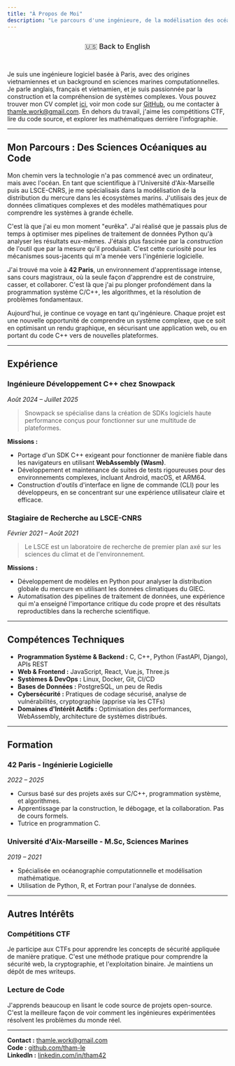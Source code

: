 ```yaml
---
title: "À Propos de Moi"
description: "Le parcours d'une ingénieure, de la modélisation des océans à la construction de systèmes bas niveau."
---
```


<div class="language-toggle">
    <a href="/about/" class="language-btn">🇺🇸 Back to English</a>
</div>

Je suis une ingénieure logiciel basée à Paris, avec des origines vietnamiennes et un background en sciences marines computationnelles. Je parle anglais, français et vietnamien, et je suis passionnée par la construction et la compréhension de systèmes complexes. Vous pouvez trouver mon CV complet [ici](/thamle_resume.pdf), voir mon code sur [GitHub](https://github.com/tham-le), ou me contacter à [thamle.work@gmail.com](mailto:thamle.work@gmail.com). En dehors du travail, j'aime les compétitions CTF, lire du code source, et explorer les mathématiques derrière l'infographie.

---

## Mon Parcours : Des Sciences Océaniques au Code

Mon chemin vers la technologie n'a pas commencé avec un ordinateur, mais avec l'océan. En tant que scientifique à l'Université d'Aix-Marseille puis au LSCE-CNRS, je me spécialisais dans la modélisation de la distribution du mercure dans les écosystèmes marins. J'utilisais des jeux de données climatiques complexes et des modèles mathématiques pour comprendre les systèmes à grande échelle.

C'est là que j'ai eu mon moment "eurêka". J'ai réalisé que je passais plus de temps à optimiser mes pipelines de traitement de données Python qu'à analyser les résultats eux-mêmes. J'étais plus fascinée par la *construction* de l'outil que par la mesure qu'il produisait. C'est cette curiosité pour les mécanismes sous-jacents qui m'a menée vers l'ingénierie logicielle.

J'ai trouvé ma voie à **42 Paris**, un environnement d'apprentissage intense, sans cours magistraux, où la seule façon d'apprendre est de construire, casser, et collaborer. C'est là que j'ai pu plonger profondément dans la programmation système C/C++, les algorithmes, et la résolution de problèmes fondamentaux.

Aujourd'hui, je continue ce voyage en tant qu'ingénieure. Chaque projet est une nouvelle opportunité de comprendre un système complexe, que ce soit en optimisant un rendu graphique, en sécurisant une application web, ou en portant du code C++ vers de nouvelles plateformes.

---

## Expérience

### **Ingénieure Développement C++ chez Snowpack** 
*Août 2024 – Juillet 2025*

> Snowpack se spécialise dans la création de SDKs logiciels haute performance conçus pour fonctionner sur une multitude de plateformes.

**Missions :**

*   Portage d'un SDK C++ exigeant pour fonctionner de manière fiable dans les navigateurs en utilisant **WebAssembly (Wasm)**.
*   Développement et maintenance de suites de tests rigoureuses pour des environnements complexes, incluant Android, macOS, et ARM64.
*   Construction d'outils d'interface en ligne de commande (CLI) pour les développeurs, en se concentrant sur une expérience utilisateur claire et efficace.

### **Stagiaire de Recherche au LSCE-CNRS**
*Février 2021 – Août 2021*

> Le LSCE est un laboratoire de recherche de premier plan axé sur les sciences du climat et de l'environnement.

**Missions :**

*   Développement de modèles en Python pour analyser la distribution globale du mercure en utilisant les données climatiques du GIEC.
*   Automatisation des pipelines de traitement de données, une expérience qui m'a enseigné l'importance critique du code propre et des résultats reproductibles dans la recherche scientifique.

---

## Compétences Techniques

*   **Programmation Système & Backend :** C, C++, Python (FastAPI, Django), APIs REST
*   **Web & Frontend :** JavaScript, React, Vue.js, Three.js
*   **Systèmes & DevOps :** Linux, Docker, Git, CI/CD
*   **Bases de Données :** PostgreSQL, un peu de Redis
*   **Cybersécurité :** Pratiques de codage sécurisé, analyse de vulnérabilités, cryptographie (apprise via les CTFs)
*   **Domaines d'Intérêt Actifs :** Optimisation des performances, WebAssembly, architecture de systèmes distribués.

---

## Formation

### **42 Paris - Ingénierie Logicielle**
*2022 – 2025*
- Cursus basé sur des projets axés sur C/C++, programmation système, et algorithmes.
- Apprentissage par la construction, le débogage, et la collaboration. Pas de cours formels.
- Tutrice en programmation C.

### **Université d'Aix-Marseille - M.Sc, Sciences Marines**
*2019 – 2021*
- Spécialisée en océanographie computationnelle et modélisation mathématique.
- Utilisation de Python, R, et Fortran pour l'analyse de données.

---

## Autres Intérêts

### **Compétitions CTF**
Je participe aux CTFs pour apprendre les concepts de sécurité appliquée de manière pratique. C'est une méthode pratique pour comprendre la sécurité web, la cryptographie, et l'exploitation binaire. Je maintiens un dépôt de mes writeups.

### **Lecture de Code**
J'apprends beaucoup en lisant le code source de projets open-source. C'est la meilleure façon de voir comment les ingénieures expérimentées résolvent les problèmes du monde réel.

---

**Contact :** thamle.work@gmail.com  
**Code :** [github.com/tham-le](https://github.com/tham-le)  
**LinkedIn :** [linkedin.com/in/tham42](https://www.linkedin.com/in/tham42)

<style>
.language-toggle {
    text-align: center;
    margin-bottom: 2rem;
}

.language-btn {
    display: inline-block;
    background: var(--card-background);
    color: var(--card-text-color-main);
    border: 2px solid var(--accent-color);
    padding: 0.8rem 1.5rem;
    border-radius: 25px;
    text-decoration: none;
    font-size: 1rem;
    font-weight: 500;
    transition: all 0.3s ease;
}

.language-btn:hover {
    background: var(--accent-color);
    color: var(--accent-color-text);
    transform: translateY(-2px);
    box-shadow: 0 4px 12px rgba(0, 0, 0, 0.15);
}
</style> 